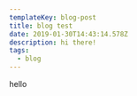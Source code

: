 ```yaml
---
templateKey: blog-post
title: blog test
date: 2019-01-30T14:43:14.578Z
description: hi there!
tags:
  - blog
---
```

hello
